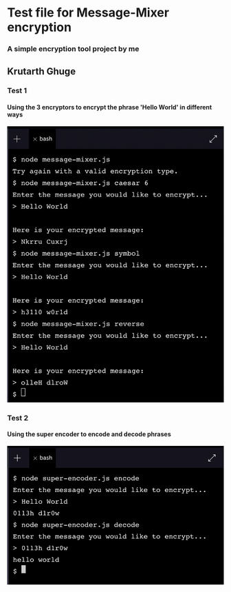 # Test file for Message-Mixer encryption
### A simple encryption tool project by me

## Krutarth Ghuge

### Test 1
#### Using the 3 encryptors to encrypt the phrase 'Hello World' in different ways
![test 1](./test1.png)

### Test 2
#### Using the super encoder to encode and decode phrases
![test 2](./test2.png)

